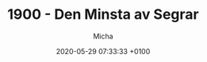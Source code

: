 ---
title:  1900 - Den Minsta av Segrar
date:   2020-05-29 07:33:33 +0100
author: Micha
youtube-url: tW9h3GOz3Gs
tags: soundtrack
layout: youtube
---